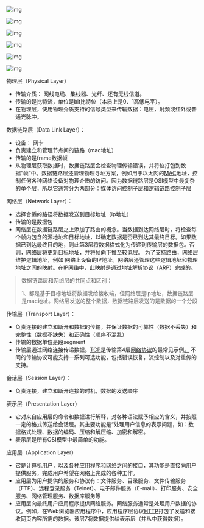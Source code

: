 ![img](https://imgconvert.csdnimg.cn/aHR0cDovL3M3LjUxY3RvLmNvbS93eWZzMDIvTTAwLzQ4LzM2L3dLaW9tMVFHZFBiUUpCVXBBQUdpWkxzSnE4YzY1Ny5qcGctd2hfNjUxeC1zXzIyNDU0Mjc0OTYuanBn?x-oss-process=image/format,png)

 

![img](https://imgconvert.csdnimg.cn/aHR0cHM6Ly9pbWFnZXMyMDE4LmNuYmxvZ3MuY29tL2Jsb2cvMTE4NzM4NS8yMDE4MDIvMTE4NzM4NS0yMDE4MDIyMzE2NDQ0MzIzNy0xMDQ4NTk0ODA3LnBuZw?x-oss-process=image/format,png)

![img](https://imgconvert.csdnimg.cn/aHR0cHM6Ly9pbWFnZXMyMDE4LmNuYmxvZ3MuY29tL2Jsb2cvMTE4NzM4NS8yMDE4MDIvMTE4NzM4NS0yMDE4MDIyMzE2NDQ1MjQxNy00MDU0MDQzMzkucG5n?x-oss-process=image/format,png)

![img](https://imgconvert.csdnimg.cn/aHR0cHM6Ly9pbWFnZXMyMDE4LmNuYmxvZ3MuY29tL2Jsb2cvMTE4NzM4NS8yMDE4MDIvMTE4NzM4NS0yMDE4MDIyMzE2NDU1Mzc0Ni0xNTY0MTgzMTkzLnBuZw?x-oss-process=image/format,png)

 

![img](https://imgconvert.csdnimg.cn/aHR0cHM6Ly9pbWFnZXMyMDE4LmNuYmxvZ3MuY29tL2Jsb2cvMTE4NzM4NS8yMDE4MDIvMTE4NzM4NS0yMDE4MDIyMzE2NDUwMzE1Mi0zMzQ0NzgzMzkucG5n?x-oss-process=image/format,png)

![img](https://imgconvert.csdnimg.cn/aHR0cHM6Ly9pbWFnZXMyMDE4LmNuYmxvZ3MuY29tL2Jsb2cvMTE4NzM4NS8yMDE4MDIvMTE4NzM4NS0yMDE4MDIyMzE2NDQyMTQ3NS0xODI1OTE4MjU5LmpwZw?x-oss-process=image/format,png)

物理层（Physical Layer）

- 传输介质： 网线电缆、集线器、光纤、还有无线信道。
- 传输的是比特流，单位是bit比特位（本质上是0、1高低电平）。
- 在物理层，使用物理介质支持的信号类型来传输数据：电压，射频或红外或普通光脉冲。

数据链路层（Data Link Layer）：

- 设备： 网卡
- 负责建立和管理节点间的链路（mac地址）
- 传输的是frame数据帧
- 从物理层获取数据时，数据链路层会检查物理传输错误，并将位打包到数据“帧”中。数据链路层还管理物理寻址方案，例如用于以太网的[MAC](https://www.lifewire.com/media-access-control-mac-817973)地址，控制任何各种网络设备对物理介质的访问。因为数据链路层是OSI模型中最复杂的单个层，所以它通常分为两部分：媒体访问控制子层和逻辑链路控制子层

网络层（Network Layer）：

- 选择合适的路径将数据发送到目标地址（ip地址）
- 传输的是数据包
- 网络层在数据链路层之上添加了路由的概念。当数据到达网络层时，将检查每个帧内包含的源地址和目标地址，以确定数据是否已到达其最终目标。如果数据已到达最终目的地，则此第3层将数据格式化为传递到传输层的数据包。否则，网络层将更新目标地址，并将帧向下推至较低层。 为了支持路由，网络层维护逻辑地址，例如 网络上设备的IP地址。网络层还管理这些逻辑地址和物理地址之间的映射。在IP网络中，此映射是通过地址解析协议（ARP）完成的。

> 数据链路层和网络层的共同点和区别：
>
> 1、都是基于目标地址将数据发给接收端，但网络层是ip地址，数据链路层是mac地址。网络层发送的整个数据，数据链路层发送的是数据的一个分段

传输层（Transport Layer）：

- 负责连接的建立和断开和数据的传输，并保证数据的可靠性（数据不丢失）和完整性（数据不缺失）和正确性（顺序不混乱）
- 传输的数据单位是段segment
- 传输层通过网络连接传递数据。[TCP](https://www.lifewire.com/transmission-control-protocol-and-internet-protocol-816255)是传输第4层[网络协议](https://www.lifewire.com/definition-of-protocol-network-817949)的最常见示例[。](https://www.lifewire.com/definition-of-protocol-network-817949) 不同的传输协议可能支持一系列可选功能，包括错误恢复，流控制以及对重传的支持。

会话层（Session Layer）：

- 负责连接，建立和断开连接的时机，数据的发送顺序

表示层（Presentation Layer）

- 它对来自应用层的命令和数据进行解释，对各种语法赋予相应的含义，并按照一定的格式传送给会话层。其主要功能是“处理用户信息的表示问题，如：数据格式处理、数据的编码、压缩和解压缩、加密和解密。
- 表示层是所有OSI模型中最简单的功能。

应用层（Application Layer）

- 它是计算机用户，以及各种应用程序和网络之间的接口，其功能是直接向用户提供服务，完成用户希望在网络上完成的各种工作。
- 应用层为用户提供的服务和协议有：文件服务、目录服务、文件传输服务（FTP）、远程登录服务（Telnet）、电子邮件服务（E-mail）、打印服务、安全服务、网络管理服务、数据库服务等
- 应用层向最终用户应用程序提供网络服务。网络服务通常是处理用户数据的协议。例如，在Web浏览器应用程序中，应用程序层协议[HTTP](https://www.lifewire.com/hypertext-transfer-protocol-817944)打包了发送和接收网页内容所需的数据。该层7将数据提供给表示层（并从中获得数据）。